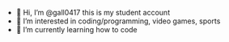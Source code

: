 - 👋 Hi, I’m @gall0417 this is my student account
- 👀 I’m interested in coding/programming, video games, sports
- 🌱 I’m currently learning how to code
